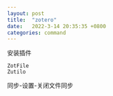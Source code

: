 ```yaml
---
layout: post
title:  "zotero"
date:   2022-3-14 20:35:35 +0800
categories: command
---
```


安装插件
```
ZotFile
Zutilo
```

同步-设置-关闭文件同步